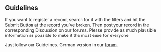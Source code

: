 ## Guidelines
If you want to register a record, search for it with the filters and hit the Submit Button at the record you've broken. Then post your record in the corresponding Discussion on our forums. Please provide as much plausible information as possible to make it the most ease for everyone.

Just follow our Guidelines. German version in our [forum](https://forum.monzta.net/d/115-monztarecord-guidelines).
